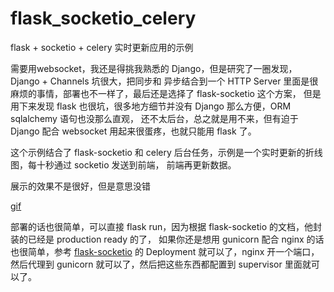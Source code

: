 # flask_socketio_celery

flask + socketio + celery 实时更新应用的示例

需要用websocket，我还是得挑我熟悉的 Django，但是研究了一圈发现，Django + Channels 坑很大，把同步和
异步结合到一个 HTTP Server 里面是很麻烦的事情，部署也不一样了，最后还是选择了 flask-socketio 这个方案，
但是用下来发现 flask 也很坑，很多地方细节并没有 Django 那么方便，ORM sqlalchemy 语句也没那么直观，
还不太后台，总之就是用不来，但有迫于 Django 配合 websocket 用起来很蛋疼，也就只能用 flask 了。

这个示例结合了 flask-socketio 和 celery 后台任务，示例是一个实时更新的折线图，每十秒通过 socketio 发送到前端，
前端再更新数据。

展示的效果不是很好，但是意思没错

[gif](https://breakwire.oss-cn-shanghai.aliyuncs.com/flask-socketio.gif)

部署的话也很简单，可以直接 flask run，因为根据 flask-socketio 的文档，他封装的已经是 production ready 的了，
如果你还是想用 gunicorn 配合 nginx 的话也很简单，参考 [flask-socketio](https://flask-socketio.readthedocs.io/en/latest/)
的 Deployment 就可以了，nginx 开一个端口，然后代理到 gunicorn 就可以了，然后把这些东西都配置到 supervisor 里面就可以了。
